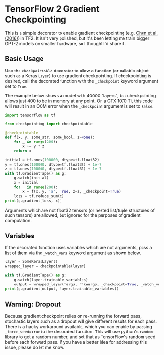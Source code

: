 # TensorFlow 2 Gradient Checkpointing
This is a simple decorator to enable gradient checkpointing (e.g. [Chen et al. (2016)](https://arxiv.org/pdf/1604.06174.pdf)) in TF2. It isn't very polished, but it's been letting me train bigger GPT-2 models on smaller hardware, so I thought I'd share it.


## Basic Usage
Use the `checkpointable` decorator to allow a function (or callable object such as a Keras `Layer`) to use gradient checkpointing. If checkpointing is desired, call the decorated function with the `_checkpoint` keyword argument set to `True`.

The example below shows a model with 40000 "layers", but checkpointing allows just 400 to be in memory at any point. On a GTX 1070 Ti, this code will result in an OOM error when the `_checkpoint` argument is set to `False`.

```python
import tensorflow as tf

from checkpointing import checkpointable

@checkpointable
def f(x, y, some_str, some_bool, z=None):
    for _ in range(200):
        x += y * z
    return x

initial = tf.ones(100000, dtype=tf.float32)
y = tf.ones(100000, dtype=tf.float32) + 1e-7
z = tf.ones(100000, dtype=tf.float32) + 1e-7
with tf.GradientTape() as g:
    g.watch(initial)
    x = initial
    for _ in range(200):
        x = f(x, y, 'a', True, z=z, _checkpoint=True)
    loss = tf.reduce_sum(x)
print(g.gradient(loss, x))
```
Arguments which are not float32 tensors (or nested list/tuple structures of such tensors) are allowed, but ignored for the purposes of gradient computation.

## Variables
If the decorated function uses variables which are not arguments, pass a list of them via the `_watch_vars` keyword argument as shown below.

```python
layer = SomeKerasLayer()
wrapped_layer = checkpointable(layer)

with tf.GradientTape() as g:
    g.watch(layer.trainable_variables)
    output = wrapped_layer(*args, **kwargs, _checkpoint=True, _watch_vars=layer.trainable_variables)
print(g.gradient(output, layer.trainable_variables))
```

## Warning: Dropout
Because gradient checkpoint relies on re-running the forward pass, stochastic layers such as a dropout will give different results for each pass. There is a hacky workaround available, which you can enable by passing `_force_seed=True` to the decorated function. This will use python's `random` library to get a random number, and set that as TensorFlow's random seed before each forward pass. If you have a better idea for addressing this issue, please do let me know.

